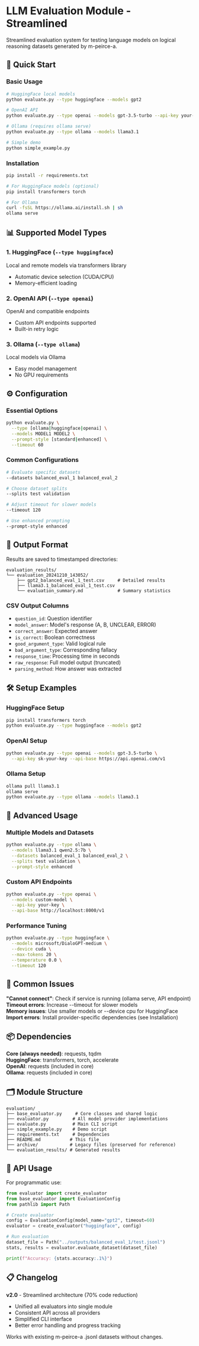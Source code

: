 # LLM Evaluation Module - Streamlined

Streamlined evaluation system for testing language models on logical reasoning datasets generated by m-peirce-a.

## 🚀 Quick Start

### Basic Usage

```bash
# HuggingFace local models
python evaluate.py --type huggingface --models gpt2

# OpenAI API
python evaluate.py --type openai --models gpt-3.5-turbo --api-key your-key

# Ollama (requires ollama serve)
python evaluate.py --type ollama --models llama3.1

# Simple demo
python simple_example.py
```

### Installation

```bash
pip install -r requirements.txt

# For HuggingFace models (optional)
pip install transformers torch

# For Ollama
curl -fsSL https://ollama.ai/install.sh | sh
ollama serve
```

## 📊 Supported Model Types

### 1. HuggingFace (`--type huggingface`)
Local and remote models via transformers library
- Automatic device selection (CUDA/CPU)
- Memory-efficient loading

### 2. OpenAI API (`--type openai`)
OpenAI and compatible endpoints
- Custom API endpoints supported
- Built-in retry logic

### 3. Ollama (`--type ollama`)
Local models via Ollama
- Easy model management
- No GPU requirements

## ⚙️ Configuration

### Essential Options
```bash
python evaluate.py \
  --type [ollama|huggingface|openai] \
  --models MODEL1 MODEL2 \
  --prompt-style [standard|enhanced] \
  --timeout 60
```

### Common Configurations
```bash
# Evaluate specific datasets
--datasets balanced_eval_1 balanced_eval_2

# Choose dataset splits  
--splits test validation

# Adjust timeout for slower models
--timeout 120

# Use enhanced prompting
--prompt-style enhanced
```

## 📁 Output Format

Results are saved to timestamped directories:
```
evaluation_results/
└── evaluation_20241210_143052/
    ├── gpt2_balanced_eval_1_test.csv     # Detailed results
    ├── llama3.1_balanced_eval_1_test.csv
    └── evaluation_summary.md             # Summary statistics
```

### CSV Output Columns
- `question_id`: Question identifier
- `model_answer`: Model's response (A, B, UNCLEAR, ERROR)
- `correct_answer`: Expected answer
- `is_correct`: Boolean correctness
- `good_argument_type`: Valid logical rule
- `bad_argument_type`: Corresponding fallacy
- `response_time`: Processing time in seconds
- `raw_response`: Full model output (truncated)
- `parsing_method`: How answer was extracted

## 🛠️ Setup Examples

### HuggingFace Setup
```bash
pip install transformers torch
python evaluate.py --type huggingface --models gpt2
```

### OpenAI Setup
```bash
python evaluate.py --type openai --models gpt-3.5-turbo \
  --api-key sk-your-key --api-base https://api.openai.com/v1
```

### Ollama Setup
```bash
ollama pull llama3.1
ollama serve
python evaluate.py --type ollama --models llama3.1
```

## 🔄 Advanced Usage

### Multiple Models and Datasets
```bash
python evaluate.py --type ollama \
  --models llama3.1 qwen2.5:7b \
  --datasets balanced_eval_1 balanced_eval_2 \
  --splits test validation \
  --prompt-style enhanced
```

### Custom API Endpoints
```bash
python evaluate.py --type openai \
  --models custom-model \
  --api-key your-key \
  --api-base http://localhost:8000/v1
```

### Performance Tuning
```bash
python evaluate.py --type huggingface \
  --models microsoft/DialoGPT-medium \
  --device cuda \
  --max-tokens 20 \
  --temperature 0.0 \
  --timeout 120
```

## 🐛 Common Issues

**"Cannot connect"**: Check if service is running (ollama serve, API endpoint)  
**Timeout errors**: Increase --timeout for slower models  
**Memory issues**: Use smaller models or --device cpu for HuggingFace  
**Import errors**: Install provider-specific dependencies (see Installation)

## 📦 Dependencies

**Core (always needed)**: requests, tqdm  
**HuggingFace**: transformers, torch, accelerate  
**OpenAI**: requests (included in core)  
**Ollama**: requests (included in core)

## 🗂️ Module Structure

```
evaluation/
├── base_evaluator.py     # Core classes and shared logic
├── evaluator.py         # All model provider implementations
├── evaluate.py          # Main CLI script
├── simple_example.py    # Demo script
├── requirements.txt     # Dependencies
├── README.md           # This file
├── archive/            # Legacy files (preserved for reference)
└── evaluation_results/ # Generated results
```

## 🔧 API Usage

For programmatic use:

```python
from evaluator import create_evaluator
from base_evaluator import EvaluationConfig
from pathlib import Path

# Create evaluator
config = EvaluationConfig(model_name="gpt2", timeout=60)
evaluator = create_evaluator("huggingface", config)

# Run evaluation
dataset_file = Path("../outputs/balanced_eval_1/test.jsonl")
stats, results = evaluator.evaluate_dataset(dataset_file)

print(f"Accuracy: {stats.accuracy:.1%}")
```

## 📋 Changelog

**v2.0** - Streamlined architecture (70% code reduction)
- Unified all evaluators into single module
- Consistent API across all providers
- Simplified CLI interface
- Better error handling and progress tracking

Works with existing m-peirce-a .jsonl datasets without changes.